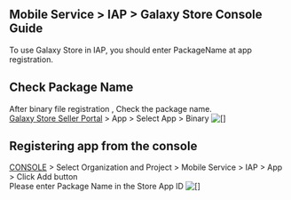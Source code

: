 ## Mobile Service > IAP > Galaxy Store Console Guide

To use Galaxy Store in IAP, you should enter PackageName at app registration.

## Check Package Name
After binary file registration , Check the package name. <br>
[Galaxy Store Seller Portal](https://seller.samsungapps.com/main/sellerMain.as) > App > Select App > Binary
 ![[]](http://static.toastoven.net/prod_iap/2020/galaxy_app_en.png)
 

## Registering app from the console
[CONSOLE](https://console.toast.com/) > Select Organization and Project > Mobile Service > IAP > App > Click Add button <br>
Please enter Package Name in the Store App ID
![[]](http://static.toastoven.net/prod_iap/2020/galaxy_app_2_en.png)